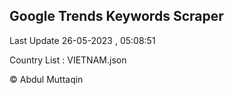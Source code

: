 

## Google Trends Keywords Scraper 
 
Last Update 26-05-2023 , 05:08:51

Country List :
VIETNAM.json



© Abdul Muttaqin 
